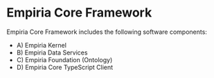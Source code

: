 ﻿Empiria Core Framework
======================

Empiria Core Framework includes the following software components:

* A) Empiria Kernel
* B) Empiria Data Services
* C) Empiria Foundation (Ontology)
* D) Empiria Core TypeScript Client

